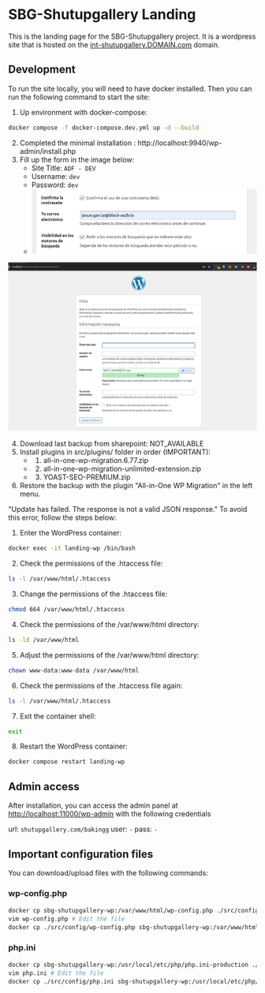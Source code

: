# SBG-Shutupgallery Landing

This is the landing page for the SBG-Shutupgallery project. It is a wordpress site that is hosted on the [int-shutupgallery.DOMAIN.com](https://int-shutupgallery.compositly.com/) domain.


## Development

To run the site locally, you will need to have docker installed. Then you can run the following command to start the site:

1. Up environment with docker-compose:
```bash
docker compose -f docker-compose.dev.yml up -d --build
```
2. Completed the minimal installation : http://localhost:9940/wp-admin/install.php
3. Fill up the form in the image below:
    * Site Title: ```ADF - DEV```
    * Username: ```dev```
    * Password: ```dev```
    * ![image](./docs/install_002.png)

![image](./docs/install_001.png)

4. Download last backup from sharepoint: NOT_AVAILABLE
5. Install plugins in src/plugins/ folder in order (IMPORTANT):
    * 1. all-in-one-wp-migration.6.77.zip
    * 2. all-in-one-wp-migration-unlimited-extension.zip
    * 3. YOAST-SEO-PREMIUM.zip
6. Restore the backup with the plugin "All-in-One WP Migration" in the left menu.

"Update has failed. The response is not a valid JSON response." To avoid this error, follow the steps below:

1. Enter the WordPress container:
```bash
docker exec -it landing-wp /bin/bash
```

2. Check the permissions of the .htaccess file:
```bash
ls -l /var/www/html/.htaccess
```

3. Change the permissions of the .htaccess file:
```bash
chmod 664 /var/www/html/.htaccess
```

4. Check the permissions of the /var/www/html directory:
```bash
ls -ld /var/www/html
```

5. Adjust the permissions of the /var/www/html directory:
```bash
chown www-data:www-data /var/www/html
```

6. Check the permissions of the .htaccess file again:
```bash
ls -l /var/www/html/.htaccess
```

7. Exit the container shell:
```bash
exit
```

8. Restart the WordPress container:
```bash
docker compose restart landing-wp
```

## Admin access

After installation, you can access the admin panel at [http://localhost:11000/wp-admin](http://localhost:11000/wp-admin) with the following credentials

url: ```shutupgallery.com/bakingg```
user: ```-```
pass: ```-```


## Important configuration files

You can download/upload files with the following commands:

### wp-config.php

```bash
docker cp sbg-shutupgallery-wp:/var/www/html/wp-config.php ./src/config/wp-config.php
vim wp-config.php # Edit the file
docker cp ./src/config/wp-config.php sbg-shutupgallery-wp:/var/www/html/wp-config.php
```

### php.ini

```bash
docker cp sbg-shutupgallery-wp:/usr/local/etc/php/php.ini-production ./src/config/php.ini
vim php.ini # Edit the file
docker cp ./src/config/php.ini sbg-shutupgallery-wp:/usr/local/etc/php/php.ini
```